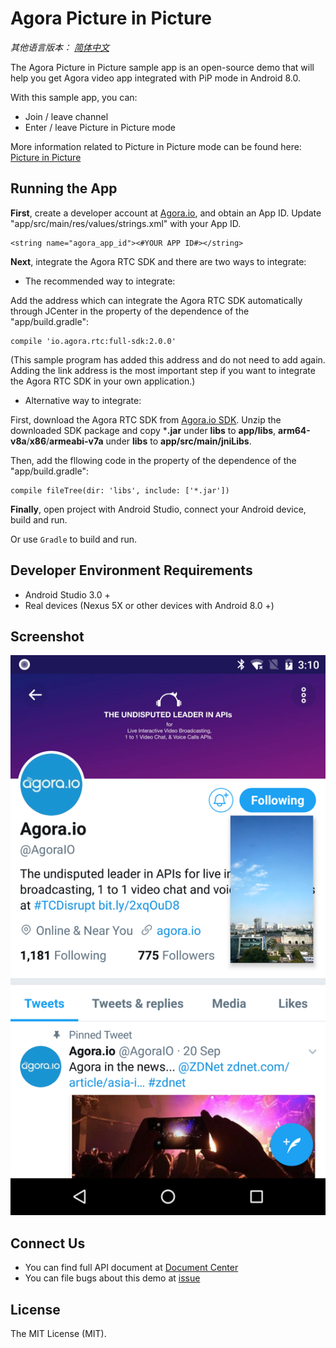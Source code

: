# Agora Picture in Picture

*其他语言版本： [简体中文](README.zh.md)*

The Agora Picture in Picture sample app is an open-source demo that will help you get Agora video app integrated with PiP mode in Android 8.0.

With this sample app, you can:

- Join / leave channel
- Enter / leave Picture in Picture mode

More information related to Picture in Picture mode can be found here: [Picture in Picture](https://developer.android.com/guide/topics/ui/picture-in-picture.html)

## Running the App
**First**, create a developer account at [Agora.io](https://dashboard.agora.io/signin/), and obtain an App ID. Update "app/src/main/res/values/strings.xml" with your App ID.

```
<string name="agora_app_id"><#YOUR APP ID#></string>
```

**Next**, integrate the Agora RTC SDK and there are two ways to integrate:

- The recommended way to integrate:

Add the address which can integrate the Agora RTC SDK automatically through JCenter in the property of the dependence of the "app/build.gradle":
```
compile 'io.agora.rtc:full-sdk:2.0.0'
```
(This sample program has added this address and do not need to add again. Adding the link address is the most important step if you want to integrate the Agora RTC SDK in your own application.)

- Alternative way to integrate:

First, download the Agora RTC SDK from [Agora.io SDK](https://www.agora.io/en/download/). Unzip the downloaded SDK package and copy ***.jar** under **libs** to **app/libs**, **arm64-v8a**/**x86**/**armeabi-v7a** under **libs** to **app/src/main/jniLibs**.

Then, add the fllowing code in the property of the dependence of the "app/build.gradle":

```
compile fileTree(dir: 'libs', include: ['*.jar'])
```

**Finally**, open project with Android Studio, connect your Android device, build and run.

Or use `Gradle` to build and run.

## Developer Environment Requirements
- Android Studio 3.0 +
- Real devices (Nexus 5X or other devices with Android 8.0 +)

## Screenshot
![pip sample with agora sdk](screenshots/pip-sample-agora.png)

## Connect Us
- You can find full API document at [Document Center](https://docs.agora.io/en/)
- You can file bugs about this demo at [issue](https://github.com/AgoraIO/Agora-Picture-in-Picture/issues)

## License
The MIT License (MIT).
